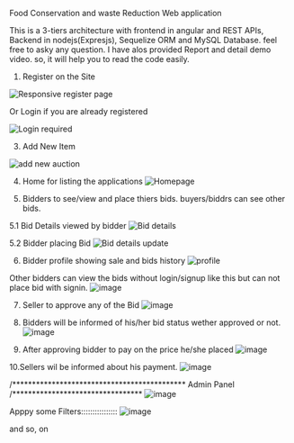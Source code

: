 Food Conservation and waste Reduction Web application

This is a 3-tiers architecture with frontend in angular and REST APIs, Backend in nodejs(Expresjs), Sequelize ORM and MySQL Database.
 feel free to asky any question. I have alos provided Report and detail demo video. so, it will help you to read the code easily.
 
1. Register on the Site

![Responsive register page](https://user-images.githubusercontent.com/77499979/227800030-80f2f36c-0907-4143-be94-6fef6f10c346.jpeg)



Or Login if you are already registered

![Login required](https://user-images.githubusercontent.com/77499979/227800100-23a80b4b-7595-41b8-bdac-e1ed5abbeafd.jpeg)


3. Add New Item

![add new auction](https://user-images.githubusercontent.com/77499979/227800173-f6b57be8-96e8-487c-bb38-1c4a57ce473c.jpeg)


4. Home for listing the applications
![Homepage](https://user-images.githubusercontent.com/77499979/227800345-647484b8-dd43-4969-80b4-9d248555550c.jpeg)

5. Bidders to see/view and place thiers bids. buyers/biddrs can see other bids.

5.1 Bid Details viewed by bidder
![Bid details](https://user-images.githubusercontent.com/77499979/227800402-44a95f85-ef71-409f-a2f3-380ac6fbce4b.jpeg)

5.2 Bidder placing Bid
![Bid details update](https://user-images.githubusercontent.com/77499979/227800440-6e77abc1-e622-4f56-a737-0ff47aafbe50.jpeg)


6. Bidder profile showing sale and bids history
![profile](https://user-images.githubusercontent.com/77499979/227800581-1c14a505-a514-42e7-9fa9-ca4128dc07ea.jpeg)

Other bidders can view the bids without login/signup like this but can not place bid with signin.
![image](https://user-images.githubusercontent.com/77499979/227801000-317bfa90-3e15-4d4a-b580-ee95fb3f917b.png)


7. Seller to approve any of the Bid
![image](https://user-images.githubusercontent.com/77499979/227801041-73d46ce8-b12d-4f26-9c33-4ab403c6e709.png)

8.  Bidders will be informed of his/her bid status wether approved or not.
![image](https://user-images.githubusercontent.com/77499979/227801126-e2245e0e-27ca-4c23-8d23-37969cbe82bd.png)



9. After approving bidder to pay on the price he/she placed
![image](https://user-images.githubusercontent.com/77499979/227801188-d52f388e-ec0b-4366-87fc-a8c21bb81746.png)


10.Sellers wil be informed about his payment.
![image](https://user-images.githubusercontent.com/77499979/227801586-1d489015-bb9d-4b78-bcf7-4e5256c31331.png)


/********************************************
Admin Panel
/*********************************
![image](https://user-images.githubusercontent.com/77499979/227801263-b6a6e591-facb-4630-9f48-bfb8346a40ea.png)


Apppy some Filters::::::::::::::::
![image](https://user-images.githubusercontent.com/77499979/227801301-23f2aca7-d0a6-4d51-b6b8-412cd869be90.png)

and so, on















